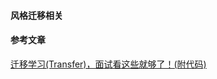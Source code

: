 #### 风格迁移相关





#### 参考文章

[迁移学习(Transfer)，面试看这些就够了！(附代码)](https://blog.csdn.net/weixin_41510260/article/details/99702277?spm=1001.2101.3001.6661.1&utm_medium=distribute.pc_relevant_t0.none-task-blog-2%7Edefault%7EBlogCommendFromBaidu%7ERate-1-99702277-blog-102920192.pc_relevant_multi_platform_featuressortv2dupreplace&depth_1-utm_source=distribute.pc_relevant_t0.none-task-blog-2%7Edefault%7EBlogCommendFromBaidu%7ERate-1-99702277-blog-102920192.pc_relevant_multi_platform_featuressortv2dupreplace&utm_relevant_index=1)